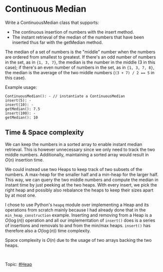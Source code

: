 # Continuous Median

Write a ContinuousMedian class that supports:

- The continuous insertion of numbers with the insert method.
- The instant retrieval of the median of the numbers that have been inserted thus far with the
  getMedian method.

The median of a set of numbers is the "middle" number when the numbers are ordered from smallest
to greatest. If there's an odd number of numbers in the set, as in `{1, 3, 7}`, the median is the
number in the middle (3 in this case); if there's an even number of numbers in the set, as in
`{1, 3, 7, 8}`, the median is the average of the two middle numbers (`(3 + 7) / 2 == 5` in this
case).

Example usage:

```
ContinuousMedian(): - // instantiate a ContinuousMedian
insert(5): -
insert(10): -
getMedian(): 7.5
insert(100): -
getMedian(): 10
```

## Time & Space complexity

We can keep the numbers in a sorted array to enable instant median retrieval. This is however
unnecessary since we only need to track the two middle numbers. Additionally, maintaining a
sorted array would result in $O(n)$ insertion time.

We could instead use two Heaps to keep track of two subsets of the numbers. A max-heap for the
smaller half and a min-heap for the larger half. This way, we can query the two middle numbers and
compute the median in instant time by just peeking at the two heaps. With every insert, we pick
the right heap and possibly also rebalance the heaps to keep their sizes apart by at most one.

I chose to use Python's `heapq` module over implementing a Heap and its operations from scratch
mainly because I had already done that in the `min_heap_construction` example. Inserting and
removing from a Heap is a $O(\log(n))$ operation and all our implementation of `insert()` does is
a series of insertions and removals to and from the min/max heaps. `insert()` has therefore also a
$O(\log(n))$ time complexity.

Space complexity is $O(n)$ due to the usage of two arrays backing the two heaps.

</br>

Topic: [#Heap]()
